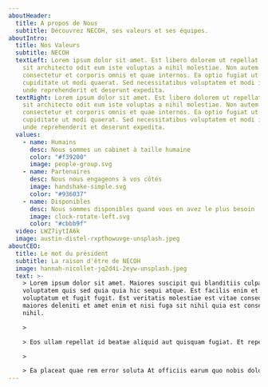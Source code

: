 ```yaml
---
aboutHeader:
  title: A propos de Nous
  subtitle: Découvrez NECOH, ses valeurs et ses équipes.
aboutIntro:
  title: Nos Valeurs
  subtitle: NECOH
  textLeft: Lorem ipsum dolor sit amet. Est libero dolorem ut repellat expedita
    sit architecto odit eum iste voluptas a nihil molestiae. Non autem
    consectetur et corporis omnis et quae internos. Ea optio fugiat ut quis
    cupiditate ut modi quaerat. Sed necessitatibus voluptatem et modi ipsam ut
    unde reprehenderit et deserunt expedita.
  textRight: Lorem ipsum dolor sit amet. Est libero dolorem ut repellat expedita
    sit architecto odit eum iste voluptas a nihil molestiae. Non autem
    consectetur et corporis omnis et quae internos. Ea optio fugiat ut quis
    cupiditate ut modi quaerat. Sed necessitatibus voluptatem et modi ipsam ut
    unde reprehenderit et deserunt expedita.
  values:
    - name: Humains
      desc: Nous sommes un cabinet à taille humaine
      color: "#f39200"
      image: people-group.svg
    - name: Partenaires
      desc: Nous nous engageons à vos côtés
      image: handshake-simple.svg
      color: "#936037"
    - name: Disponibles
      desc: Nous sommes disponibles quand vous en avez le plus besoin
      image: clock-rotate-left.svg
      color: "#cbbb9f"
  video: LWZ7iytIA6k
  image: austin-distel-rxpthowuvge-unsplash.jpeg
aboutCEO:
  title: Le mot du président
  subtitle: La raison d'être de NECOH
  image: hannah-nicollet-jq2d4i-2eyw-unsplash.jpeg
  text: >-
    > Lorem ipsum dolor sit amet. Maiores suscipit qui blanditiis culpa qui
    voluptatem quis sed quia quia hic sequi atque. Est facilis enim et incidunt
    voluptatum et fugit fugit. Est veritatis molestiae est vitae consequatur hic
    maiores deleniti et amet enim et nisi fuga sit nihil quia est consequatur
    nihil.

    >

    > Eos ullam repellat id beatae aliquid aut quisquam fugiat. Et repellendus totam quo molestias distinctio quo saepe error et consequatur aliquam cum quos rerum. Sit tempore ipsa ea adipisci eveniet qui nihil corporis ad animi praesentium in natus necessitatibus aut ullam obcaecati.

    >

    > Ea placeat quae rem error soluta At officiis earum quo nobis dolorem est magnam voluptate sed similique velit vel quod amet. Sit quidem quaerat eos temporibus excepturi sit veritatis sint? Rem magnam exercitationem non earum velit a nulla nihil non corporis minus est totam accusamus.
---
```

